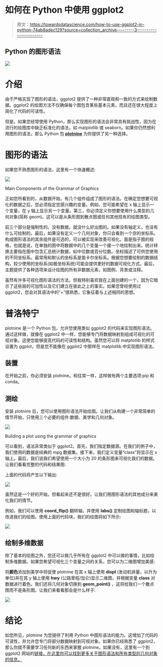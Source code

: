 # 如何在 Python 中使用 ggplot2

> 原文：<https://towardsdatascience.com/how-to-use-ggplot2-in-python-74ab8adec129?source=collection_archive---------3----------------------->

## Python 的图形语法

![](img/dd65259a425a6911c989efb22767fc0c.png)

# 介绍

由于严格实现了图形的语法，ggplot2 提供了一种非常直观和一致的方式来绘制数据。ggplot2 的绘图方法不仅确保每个图包含某些基本元素，而且还在很大程度上简化了代码的可读性。

但是，如果您经常使用 Python，那么实现图形的语法会非常具有挑战性，因为在流行的绘图库中缺乏标准化的语法，如 matplotlib 或 seaborn。如果你仍然想利用图形的语法，那么 Python 包 [**plotnine**](https://plotnine.readthedocs.io/en/stable/index.html) 为你提供了另一种选择。

# 图形的语法

如果您不熟悉图形的语法，这里有一个快速概述:

![](img/b35bbb24641654051eddb8d6ecce751a.png)

Main Components of the Grammar of Graphics

正如您所看到的，从数据开始，有几个组件组成了图形的语法。在确定您想要可视化的数据之后，您必须指定您感兴趣的变量。例如，您可能希望在 x 轴上显示一个变量，在 y 轴上显示另一个变量。第三，你必须定义你想要使用什么类型的几何对象(简称 geom)。这可以是从条形图到散点图或任何其他现有的绘图类型。

前三个部分是强制性的。没有数据，就没什么好出图的。如果没有轴定义，也没有什么可绘制的。最后，如果没有定义一个几何对象，你只会看到一个空的坐标系。构成图形语法的其余组件是可选的，可以被实现来改善可视化。面是指子图的规格，也就是说，在单独的图中将数据中的几个变量一个接一个地绘制出来。统计转换主要指在图中包含汇总统计数据，如中位数或百分位数。坐标描述了可供您使用的不同坐标系。最常用和默认的坐标系是笛卡尔坐标系。根据您想要绘制的数据结构，较少使用的坐标系(如极坐标系统)可能会提供更好的数据可视化方式。最后，主题提供了各种选项来设计绘图的所有非数据元素，如图例、背景或注释。

虽然有许多可视化图形语法的方法，但我特别喜欢我在上面创建的一个，因为它暗示了这些层的可加性以及它们建立在彼此之上的事实。如果您曾经使用过 ggplot2，您会对其语法中的“+”很熟悉，它象征着与上述相同的思想。

# 普洛特宁

plotnine 是一个 Python 包，允许您使用类似 ggplot2 的代码来实现图形语法。通过这样做，就像在 ggplot2 中一样，您能够专门将数据映射到组成可视化的可视对象。这使您能够提高代码的可读性和结构。虽然您可以将 matplotlib 的样式设置为 ggplot，但是您不能像在 ggplot2 中那样在 matplotlib 中实现图形语法。

## 装置

在开始之前，你必须安装 plotnine。和往常一样，这样做有两个主要选项:pip 和 conda。

## 测绘

安装 plotnine 后，您可以使用图形语法开始绘图。让我们从构建一个非常简单的情节开始，只使用三个必要的组件:数据、美学和几何对象。

![](img/a103e0bca9f924cdfe09a66bc27ecb35.png)

Building a plot using the grammar of graphics

可以看到，语法非常类似于 ggplot2。首先，我们指定数据源。在我们的例子中，我们使用的数据是经典的 mpg 数据集。接下来，我们定义变量“class”将显示在 x 轴上。最后，我们说我们希望使用一个大小为 20 的条形图来可视化我们的数据。让我们看看完整的代码和结果图:

上面的代码将产生以下输出:

![](img/ede30aaa0ae154f7f3e36c782b95876f.png)

虽然这是一个好的开始，但看起来还不是很好。让我们用图形语法的其他成分来美化我们的情节。

例如，我们可以使用 **coord_flip()** 翻转轴，并使用 **labs()** 定制绘图和轴标题，以改进我们的绘图。使用上面的代码块，我们的绘图将如下所示:

![](img/c2d1575e2a176890f5768935a224e10e.png)

## 绘制多维数据

除了基本的绘图之外，您还可以做几乎所有在 ggplot2 中可以做的事情，比如绘制多维数据。如果您希望可视化三个变量之间的关系，您可以为二维图增加美感:

将**颜色**添加到美学中将促使 plotnine 在其 x 轴上使用 **displ** (发动机排量，以升为单位)并在其 y 轴上使用 **hwy** (公路里程/加仑)显示二维图，并根据变量 **class** 对数据进行着色。我们还将几何对象切换到 **geom_point()** ，这将给我们一个散点图而不是条形图。让我们来看看那会是什么样子:

![](img/df6d68fb31db4ad4ad9f2d1ad71560ef.png)

# 结论

如您所见，plotnine 为您提供了利用 Python 中图形语法的能力。这增加了代码的可读性，并允许您专门将部分数据映射到可视对象。如果你已经熟悉了 ggplot2，那么你就不需要学习任何新的东西来掌握 plotnine。如果没有，这里有一个到 ggplot2 网站的[链接，在这里你可以找到更多关于图形语法和所有类型的几何对象的信息。](https://ggplot2.tidyverse.org/)